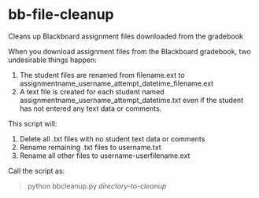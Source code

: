 bb-file-cleanup
===============

Cleans up Blackboard assignment files downloaded from the gradebook

When you download assignment files from the Blackboard gradebook, two undesirable things happen:

1. The student files are renamed from filename.ext to assignmentname_username_attempt_datetime_filename.ext
2. A text file is created for each student named assignmentname_username_attempt_datetime.txt even if the student has not entered any text data or comments.

This script will:

1. Delete all .txt files with no student text data or comments
2. Rename remaining .txt files to username.txt
3. Rename all other files to username-userfilename.ext

Call the script as:

> python bbcleanup.py *directory-to-cleanup*

